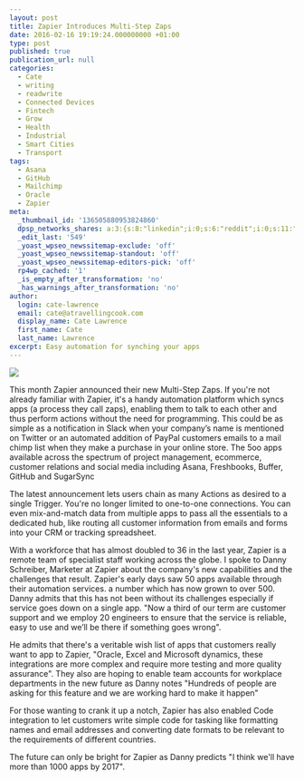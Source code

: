```yaml
---
layout: post
title: Zapier Introduces Multi-Step Zaps
date: 2016-02-16 19:19:24.000000000 +01:00
type: post
published: true
publication_url: null
categories:
  - Cate
  - writing
  - readwrite
  - Connected Devices
  - Fintech
  - Grow
  - Health
  - Industrial
  - Smart Cities
  - Transport
tags:
  - Asana
  - GitHub
  - Mailchimp
  - Oracle
  - Zapier
meta:
  _thumbnail_id: '136505880953824860'
  dpsp_networks_shares: a:3:{s:8:"linkedin";i:0;s:6:"reddit";i:0;s:11:"google-plus";i:0;}
  _edit_last: '549'
  _yoast_wpseo_newssitemap-exclude: 'off'
  _yoast_wpseo_newssitemap-standout: 'off'
  _yoast_wpseo_newssitemap-editors-pick: 'off'
  rp4wp_cached: '1'
  _is_empty_after_transformation: 'no'
  _has_warnings_after_transformation: 'no'
author:
  login: cate-lawrence
  email: cate@atravellingcook.com
  display_name: Cate Lawrence
  first_name: Cate
  last_name: Lawrence
excerpt: Easy automation for synching your apps
---
```

![](rw-import/MTM2NDU5MDkwNTA2Mjk0ODgx.png)

This month Zapier announced their new Multi-Step Zaps. If you're not
already familiar with Zapier, it's a handy automation platform which
syncs apps (a process they call zaps), enabling them to talk to each
other and thus perform actions without the need for programming. This
could be as simple as a notification in Slack when your company’s name
is mentioned on Twitter or an automated addition of PayPal customers
emails to a mail chimp list when they make a purchase in your online
store. The 5oo apps available across the spectrum of project management,
ecommerce, customer relations and social media including Asana,
Freshbooks, Buffer, GitHub and SugarSync 

The latest announcement lets users chain as many Actions as desired to a
single Trigger. You're no longer limited to one-to-one connections. You
can even mix-and-match data from multiple apps to pass all the
essentials to a dedicated hub, like routing all customer information
from emails and forms into your CRM or tracking spreadsheet. 

With a workforce that has almost doubled to 36 in the last year, Zapier
is a remote team of specialist staff working across the globe. I spoke
to Danny Schreiber, Marketer at Zapier about the company's new
capabilities and the challenges that result. Zapier's early days saw 50
apps available through their automation services. a number which has now
grown to over 500. Danny admits that this has not been without its
challenges especially if service goes down on a single app. "Now a third
of our term are customer support and we employ 20 engineers to ensure
that the service is reliable, easy to use and we’ll be there if
something goes wrong". 

He admits that there's a veritable wish list of apps that customers
really want to app to Zapier, "Oracle, Excel and Microsoft dynamics,
these integrations are more complex and require more testing and more
quality assurance". They also are hoping to enable team accounts for
workplace departments in the new future as Danny notes "Hundreds of
people are asking for this feature and we are working hard to make it
happen"

For those wanting to crank it up a notch, Zapier has also enabled Code
integration to let customers write simple code for tasking like
formatting names and email addresses and converting date formats to be
relevant to the requirements of different countries.

The future can only be bright for Zapier as Danny predicts "I think
we'll have more than 1000 apps by 2017".
